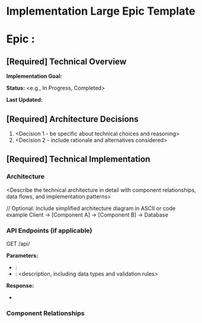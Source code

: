 # Implementation Large Epic Template

# Epic <number>: <Epic Name>

## [Required] Technical Overview

**Implementation Goal:** <Describe the technical objectives and scope of the implementation>

**Status:** <e.g., In Progress, Completed>

**Last Updated:** <Date>

## [Required] Architecture Decisions

1. <Decision 1 - be specific about technical choices and reasoning>
2. <Decision 2 - include rationale and alternatives considered>

## [Required] Technical Implementation

### Architecture

<Describe the technical architecture in detail with component relationships, data flows, and implementation patterns>

// Optional: Include simplified architecture diagram in ASCII or code example
Client -> [Component A] -> [Component B] -> Database

### API Endpoints (if applicable)

GET /api/<endpoint>

**Parameters:**

- <param1>: <description>
- <param2>: <description, including data types and validation rules>

**Response:**

- <detailed response structure with example>

### Component Relationships
